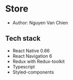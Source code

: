 # Store

- Author: Nguyen Van Chien

## Tech stack
- React Native 0.66
- React Navigation 6
- Redux with Redux-toolkit
- Typescript
- Styled-components
